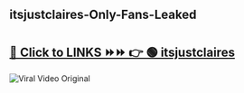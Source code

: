 
 ## itsjustclaires-Only-Fans-Leaked

# <h2><a href="https://clipsfans.com/itsjustclaires&ref=git">🔗 Click to LINKS ⏩⏩ 👉 🟢 itsjustclaires </a></h2>

<a href="https://clipsfans.com/itsjustclaires&ref=git" rel="nofollow" data-target="animated-image.originalLink"><img src="https://i.ibb.co.com/xMMVF88/686577567.gif" alt="Viral Video Original" style="max-width: 100%; display: inline-block;" data-target="animated-image.originalImage"></a>
